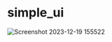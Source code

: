 # simple_ui
![Screenshot 2023-12-19 155522](https://github.com/harshq0/simple_ui/assets/153432255/ca299678-e923-4058-8d9f-513a9ebcb01f)



